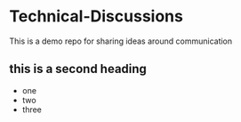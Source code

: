 # Technical-Discussions
This is a demo repo for sharing ideas around communication

## this is a second heading

* one
* two
* three

